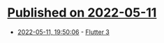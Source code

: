# [Published on 2022-05-11](index.md)

* [2022-05-11, 19:50:06](https://news.ycombinator.com/item?id=31344863) - [Flutter 3](https://docs.flutter.dev/whats-new#may-11-2022-google-io-edition-flutter-3-release)
